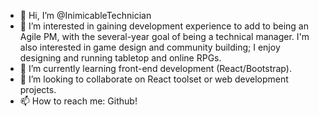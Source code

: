 - 👋 Hi, I’m @InimicableTechnician
- 👀 I’m interested in gaining development experience to add to being an Agile PM, with the several-year goal of being a technical manager. I'm also interested in game design and community building; I enjoy designing and running tabletop and online RPGs. 
- 🌱 I’m currently learning front-end development (React/Bootstrap). 
- 💞️ I’m looking to collaborate on React toolset or web development projects. 
- 📫 How to reach me: Github!

<!---
InimicableTechnician/InimicableTechnician is a ✨ special ✨ repository because its `README.md` (this file) appears on your GitHub profile.
You can click the Preview link to take a look at your changes.
--->
